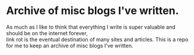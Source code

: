 Archive of misc blogs I've written.
===================================

As much as I like to think that everything I write is super valuable and should be on the internet forever,    
link rot is the eventual destination of many sites and articles.  This is a repo for me to keep an archive of misc blogs I've written.
